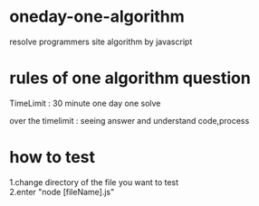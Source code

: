 # oneday-one-algorithm

resolve programmers site algorithm by javascript

# rules of one algorithm question

TimeLimit : 30 minute
one day one solve

over the timelimit : seeing answer and understand code,process

# how to test

1.change directory of the file you want to test
<br/>
2.enter "node [fileName].js"

